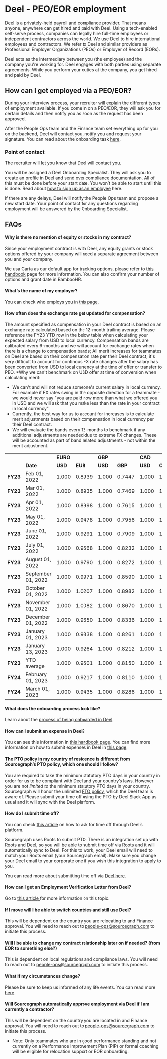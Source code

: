 # Deel - PEO/EOR employment

[Deel](https://www.deel.com/) is a privately-held payroll and compliance provider. That means anyone, anywhere can get hired and paid with Deel. Using a tech-enabled self-serve process, companies can legally hire full-time employees or independent contractors across the world. We use Deel to hire international employees and contractors. We refer to Deel and similar providers as Professional Employer Organizations (PEOs) or Employer of Record (EORs).

Deel acts as the intermediary between you (the employee) and the company you're working for. Deel engages with both parties using separate agreements. While you perform your duties at the company, you get hired and paid by Deel.

## How can I get employed via a PEO/EOR?

During your interview process, your recruiter will explain the different types of employment available. If you come in on a PEO/EOR, they will ask you for certain details and then notify you as soon as the request has been approved.

After the People Ops team and the Finance team set everything up for you on the backend, Deel will contact you, notify you and request your signature. You can read about the onboarding task [here](https://help.letsdeel.com/hc/en-gb/articles/4414311737745-What-will-my-onboarding-process-look-like-).

### Point of contact

The recruiter will let you know that Deel will contact you.

You will be assigned a Deel Onboarding Specialist. They will ask you to create an profile in Deel and send over compliance documentation. All of this must be done before your start date. You won’t be able to start until this is done. Read about [how to sign up as an employee](https://help.letsdeel.com/hc/en-gb/articles/5779651597585-How-to-sign-up-as-an-Employee) here.

If there are any delays, Deel will notify the People Ops team and propose a new start date. Your point of contact for any questions regarding employment will be answered by the Onboarding Specialist.

## FAQs

#### Why is there no mention of equity or stocks in my contract?

Since your employment contract is with Deel, any equity grants or stock options offered by your company will need a separate agreement between you and your company.

We usa Carta as our default app for tracking options, please refer to [this handbook](../../../../../benefits-pay-perks/pay-expenses/compensation/index.md#components-of-compensation) page for more information. You can also confirm your number of options and grant date in BambooHR.

#### What’s the name of my employer?

You can check who employs you in [this page](https://help.letsdeel.com/hc/en-gb/articles/4414100793233-What-s-the-name-of-my-employer-).

#### How often does the exchange rate get updated for compensation?

The amount specified as compensation in your Deel contract is based on an exchange rate calculated based on the 12-month trailing average. Please reference the FY23 YTD row in the below table when calculating your expected salary from USD to local currency. Compensation bands are calibrated every 6-months and we will account for exchange rates when there is a change to compensation bands; All merit increases for teammates on Deel are based on their compensation rate per their Deel contract; it's very difficult to account for continous FX rate changes after the salary has been converted from USD to local currency at the time of offer or transfer to PEO.
\*Why we can't benchmark on USD offer at time of conversion when calculating merit:

- We can't and will not reduce someone's current salary in local currency. For example if FX rates swing in the opposite direction for a teammate - we would never say "you are paid now more than what we offered you in USD and we will ask that you make less than the rate in your contract in local currency"
- Currently, the best way for us to account for increases is to calculate merit adjustments based on their compensation in local currency per their Deel contract.
- We will evaluate the bands every 12-months to benchmark if any additional adjustments are needed due to extreme FX changes. These will be accounted as part of band related adjustments - not within the merit adjustment.

<table>
  <tr>
   <td>
   </td>
   <td>
   </td>
   <td colspan="2" ><strong>EURO</strong>
   </td>
   <td colspan="2" ><strong>GBP</strong>
   </td>
   <td colspan="2" ><strong>CAD</strong>
   </td>
   <td colspan="2" ><strong>AUD</strong>
   </td>
  </tr>
  <tr>
   <td>
   </td>
   <td><strong>Date</strong>
   </td>
   <td><strong>USD</strong>
   </td>
   <td><strong>EUR</strong>
   </td>
   <td><strong>USD</strong>
   </td>
   <td><strong>GBP</strong>
   </td>
   <td><strong>USD</strong>
   </td>
   <td><strong>CAD</strong>
   </td>
   <td><strong>USD</strong>
   </td>
   <td><strong>AUD</strong>
   </td>
  </tr>
  <tr>
   <td><strong>FY23</strong>
   </td>
   <td>Feb 01, 2022
   </td>
   <td>1.000
   </td>
   <td>0.8939
   </td>
   <td>1.000
   </td>
   <td>0.7447
   </td>
   <td>1.000
   </td>
   <td>1.2729
   </td>
   <td>1.000
   </td>
   <td>1.4194
   </td>
  </tr>
  <tr>
   <td><strong>FY23</strong>
   </td>
   <td>Mar 01, 2022
   </td>
   <td>1.000
   </td>
   <td>0.8935
   </td>
   <td>1.000
   </td>
   <td>0.7469
   </td>
   <td>1.000
   </td>
   <td>1.2737
   </td>
   <td>1.000
   </td>
   <td>1.3849
   </td>
  </tr>
  <tr>
   <td><strong>FY23</strong>
   </td>
   <td>Apr 01, 2022
   </td>
   <td>1.000
   </td>
   <td>0.8998
   </td>
   <td>1.000
   </td>
   <td>0.7615
   </td>
   <td>1.000
   </td>
   <td>1.2507
   </td>
   <td>1.000
   </td>
   <td>1.3349
   </td>
  </tr>
  <tr>
   <td><strong>FY23</strong>
   </td>
   <td>May 01, 2022
   </td>
   <td>1.000
   </td>
   <td>0.9478
   </td>
   <td>1.000
   </td>
   <td>0.7956
   </td>
   <td>1.000
   </td>
   <td>1.2855
   </td>
   <td>1.000
   </td>
   <td>1.4155
   </td>
  </tr>
  <tr>
   <td><strong>FY23</strong>
   </td>
   <td>June 01, 2022
   </td>
   <td>1.000
   </td>
   <td>0.9291
   </td>
   <td>1.000
   </td>
   <td>0.7909
   </td>
   <td>1.000
   </td>
   <td>1.2682
   </td>
   <td>1.000
   </td>
   <td>1.3924
   </td>
  </tr>
  <tr>
   <td><strong>FY23</strong>
   </td>
   <td>July 01, 2022
   </td>
   <td>1.000
   </td>
   <td>0.9568
   </td>
   <td>1.000
   </td>
   <td>0.8232
   </td>
   <td>1.000
   </td>
   <td>1.2891
   </td>
   <td>1.000
   </td>
   <td>1.4508
   </td>
  </tr>
  <tr>
   <td><strong>FY23</strong>
   </td>
   <td>August 01, 2022
   </td>
   <td>1.000
   </td>
   <td>0.9790
   </td>
   <td>1.000
   </td>
   <td>0.8272
   </td>
   <td>1.000
   </td>
   <td>1.2870
   </td>
   <td>1.000
   </td>
   <td>1.4302
   </td>
  </tr>
  <tr>
   <td><strong>FY23</strong>
   </td>
   <td>September 01, 2022
   </td>
   <td>1.000
   </td>
   <td>0.9971
   </td>
   <td>1.000
   </td>
   <td>0.8590
   </td>
   <td>1.000
   </td>
   <td>1.3104
   </td>
   <td>1.000
   </td>
   <td>1.4574
   </td>
  </tr>
  <tr>
   <td><strong>FY23</strong>
   </td>
   <td>October 01, 2022
   </td>
   <td>1.000
   </td>
   <td>1.0207
   </td>
   <td>1.000
   </td>
   <td>0.8982
   </td>
   <td>1.000
   </td>
   <td>1.3741
   </td>
   <td>1.000
   </td>
   <td>1.5474
   </td>
  </tr>
  <tr>
   <td><strong>FY23</strong>
   </td>
   <td>November 01, 2022
   </td>
   <td>1.000
   </td>
   <td>1.0082
   </td>
   <td>1.000
   </td>
   <td>0.8670
   </td>
   <td>1.000
   </td>
   <td>1.3633
   </td>
   <td>1.000
   </td>
   <td>1.5621
   </td>
  </tr>
  <tr>
   <td><strong>FY23</strong>
   </td>
   <td>December 01, 2022
   </td>
   <td>1.000
   </td>
   <td>0.9650
   </td>
   <td>1.000
   </td>
   <td>0.8336
   </td>
   <td>1.000
   </td>
   <td>1.3524
   </td>
   <td>1.000
   </td>
   <td>1.4866
   </td>
  </tr>
  <tr>
   <td><strong>FY23</strong>
   </td>
   <td>January 01, 2023
   </td>
   <td>1.000
   </td>
   <td>0.9338
   </td>
   <td>1.000
   </td>
   <td>0.8261
   </td>
   <td>1.000
   </td>
   <td>1.3550
   </td>
   <td>1.000
   </td>
   <td>1.4663
   </td>
  </tr>
  <tr>
   <td><strong>FY23</strong>
   </td>
   <td>January 13, 2023
   </td>
   <td>1.000
   </td>
   <td>0.9264
   </td>
   <td>1.000
   </td>
   <td>0.8212
   </td>
   <td>1.000
   </td>
   <td>1.3403
   </td>
   <td>1.000
   </td>
   <td>1.4427
   </td>
  </tr>
  <tr>
   <td><strong>FY23</strong>
   </td>
   <td>YTD average
   </td>
   <td>1.000
   </td>
   <td>0.9501
   </td>
   <td>1.000
   </td>
   <td>0.8150
   </td>
   <td>1.000
   </td>
   <td>1.3094
   </td>
   <td>1.000
   </td>
   <td>1.4454
   </td>
  </tr>
  <tr>
   <td><strong>FY24</strong>
   </td>
   <td>February 01, 2023
   </td>
   <td>1.000
   </td>
   <td>0.9217
   </td>
   <td>1.000
   </td>
   <td>0.8110
   </td>
   <td>1.000
   </td>
   <td>1.3382
   </td>
   <td>1.000
   </td>
   <td>1.4212
   </td>
  </tr>
  <tr>
   <td><strong>FY24</strong>
   </td>
   <td>March 01, 2023
   </td>
   <td>1.000
   </td>
   <td>0.9435
   </td>
   <td>1.000
   </td>
   <td>0.8286
   </td>
   <td>1.000
   </td>
   <td>1.3599
   </td>
   <td>1.000
   </td>
   <td>1.4852
   </td>
  </tr>
</table>

#### What does the onboarding process look like?

Learn about the [process of being onboarded in Deel](https://help.letsdeel.com/hc/en-gb/sections/8266345839249-Onboarding-Guide).

#### How can I submit an expense in Deel?

You can see this information in [this handbook page](../../../../../benefits-pay-perks/pay-expenses/expenses/expenses-through-deel.md). You can find more information on how to submit expenses in Deel in [this page](https://help.letsdeel.com/hc/en-gb/sections/8266431839377-Expenses).

#### The PTO policy in my country of residence is different from Sourcegraph’s PTO policy, which one should I follow?

You are required to take the minimum statutory PTO days in your country in order for us to be compliant with Deel and your country’s laws. However you are not _limited to_ the minimum statutory PTO days in your country. Sourcegraph will honor the unlimited [PTO policy](../../../../../benefits-pay-perks/benefits-perks/time-off/index.md), which the Deel team is aware of. Please submit your time off using the PTO by Deel Slack App as usual and it will sync with the Deel platform.

#### How do I submit time off?

You can check [this article](https://help.letsdeel.com/hc/en-gb/articles/4409044013201-How-do-I-request-time-off-) on how to ask for time off through Deel’s platform.

Sourcegraph uses Roots to submit PTO. There is an integration set up with Roots and Deel, so you will be able to submit time off via Roots and it will automatically sync to Deel. For this to work, your Deel email will need to match your Roots email (your Sourcegraph email). Make sure you change your Deel email to your corporate one if you wish this integration to apply to you.

You can read more about submitting time off via [Deel here](../../../../../benefits-pay-perks/benefits-perks/time-off/submitting-time-off.md).

#### How can I get an Employment Verification Letter from Deel?

Go to [this article ](https://help.letsdeel.com/hc/en-gb/articles/4906891050769-How-do-I-download-an-Employment-Verification-Letter-)for more information on this topic.

#### If I move will I be able to switch countries and still use Deel?

This will be dependent on the country you are relocating to and Finance approval. You will need to reach out to people-ops@sourcegraph.com to initiate this process.

#### Will I be able to change my contract relationship later on if needed? (from EOR to something else?)

This is dependent on local regulations and compliance laws. You will need to reach out to people-ops@sourcegraph.com to initiate this process.

#### What if my circumstances change?

Please be sure to keep us informed of any life events. You can read more [here](https://help.letsdeel.com/hc/en-gb/articles/4403918136209-What-if-my-circumstances-change-)

#### Will Sourcegraph automatically approve employment via Deel if I am currently a contractor?

This will be dependent on the country you are located in and Finance approval. You will need to reach out to people-ops@sourcegraph.com to initiate this process.

- Note: Only teammates who are in good performance standing and not currently on a Performance Improvement Plan (PIP) or formal coaching will be eligible for relocation support or EOR onboarding.
